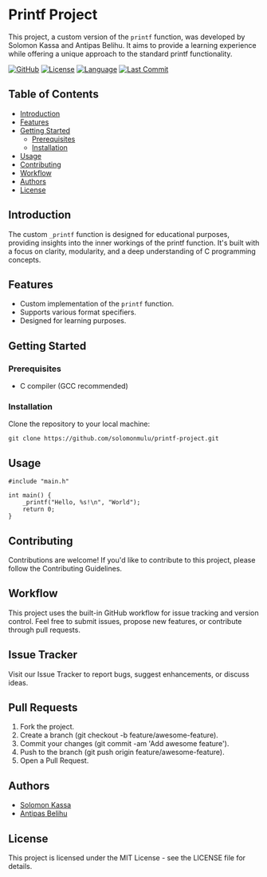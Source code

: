 # Printf Project

This project, a custom version of the `printf` function, was developed by Solomon Kassa and Antipas Belihu. It aims to provide a learning experience while offering a unique approach to the standard printf functionality.

[![GitHub](https://img.shields.io/badge/GitHub-solomonmulu/printf-<COLOR>?style=flat-square)](https://github.com/solomonmulu/printf)
[![License](https://img.shields.io/badge/License-MIT-blue.svg)](LICENSE)
[![Language](https://img.shields.io/badge/Language-c-brightgreen)]()
[![Last Commit](https://img.shields.io/github/last-commit/solomonmulu/printf)]()
## Table of Contents

- [Introduction](#introduction)
- [Features](#features)
- [Getting Started](#getting-started)
  - [Prerequisites](#prerequisites)
  - [Installation](#installation)
- [Usage](#usage)
- [Contributing](#contributing)
- [Workflow](#workflow)
- [Authors](#authors)
- [License](#license)

## Introduction

The custom `_printf` function is designed for educational purposes, providing insights into the inner workings of the printf function. It's built with a focus on clarity, modularity, and a deep understanding of C programming concepts.

## Features

- Custom implementation of the `printf` function.
- Supports various format specifiers.
- Designed for learning purposes.

## Getting Started

### Prerequisites

- C compiler (GCC recommended)

### Installation

Clone the repository to your local machine:

```
git clone https://github.com/solomonmulu/printf-project.git
```
## Usage

```
#include "main.h"

int main() {
    _printf("Hello, %s!\n", "World");
    return 0;
}

```
## Contributing
Contributions are welcome! If you'd like to contribute to this project, please follow the Contributing Guidelines.

## Workflow
This project uses the built-in GitHub workflow for issue tracking and version control. Feel free to submit issues, propose new features, or contribute through pull requests.

## Issue Tracker
Visit our Issue Tracker to report bugs, suggest enhancements, or discuss ideas.

## Pull Requests
1. Fork the project.
2. Create a branch (git checkout -b feature/awesome-feature).
3. Commit your changes (git commit -am 'Add awesome feature').
4. Push to the branch (git push origin feature/awesome-feature).
5. Open a Pull Request.

## Authors
- [Solomon Kassa](https://github.com/Solomonmulu/)
- [Antipas Belihu](https://github.com/AntipasG/)
## License
This project is licensed under the MIT License - see the LICENSE file for details.
